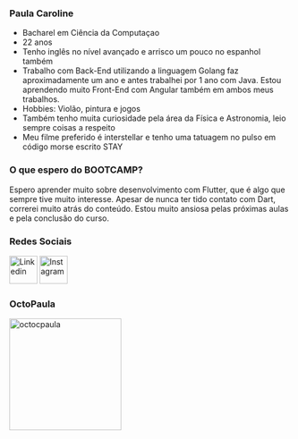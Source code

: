 ### Paula Caroline   

- Bacharel em Ciência da Computaçao
- 22 anos
- Tenho inglês no nível avançado e arrisco um pouco no espanhol também 
- Trabalho com Back-End utilizando a linguagem Golang faz aproximadamente um ano e antes trabalhei por 1 ano com Java. Estou aprendendo muito Front-End com Angular também em ambos meus trabalhos.
- Hobbies: Violão, pintura e jogos
- Também tenho muita curiosidade pela área da Física e Astronomia, leio sempre coisas a respeito
- Meu filme preferido é interstellar e tenho uma tatuagem no pulso em código morse escrito STAY

### O que espero do BOOTCAMP?

Espero aprender muito sobre desenvolvimento com Flutter, que é algo que sempre tive muito interesse. Apesar de nunca ter tido contato com Dart, correrei muito atrás do conteúdo. Estou muito ansiosa pelas próximas aulas e pela conclusão do curso.

### Redes Sociais

<a href="https://www.linkedin.com/in/paulacgates/"><img src="https://static.vecteezy.com/system/resources/previews/018/930/587/non_2x/linkedin-logo-linkedin-icon-transparent-free-png.png" style="width:50px" alt="Linkedin" border="0" /></a> <a href="https://www.instagram.com/paulacarolinegates/"><img src="https://images.vexels.com/media/users/3/137198/isolated/preview/07f0d7b69ef071571e4ada2f4d6a053a-icone-do-instagram-colorido.png" style="width:50px" alt="Instagram" border="0" /></a>

### OctoPaula

<a href="https://ibb.co/VwfC68N"><img src="https://i.ibb.co/QDyH0Gc/octocat-1692826390544.png" alt="octocpaula" border="0" style="width:200px"></a>



